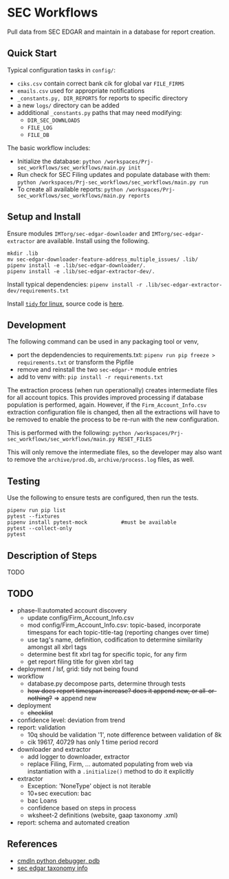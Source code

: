 # SEC Workflows

Pull data from SEC EDGAR and maintain in a database for report creation.


## Quick Start

Typical configuration tasks in `config/`: 

* `ciks.csv` contain correct bank cik for global var `FILE_FIRMS`
* `emails.csv` used for appropriate notifications
* `_constants.py, DIR_REPORTS` for reports to specific directory
* a new `logs/` directory can be added
* addditional `_constants.py` paths that may need modifying:
  - `DIR_SEC_DOWNLOADS`
  - `FILE_LOG`
  - `FILE_DB`

The basic workflow includes:

* Initialize the database: `python /workspaces/Prj-sec_workflows/sec_workflows/main.py init`
* Run check for SEC Filing updates and populate database with them: `python /workspaces/Prj-sec_workflows/sec_workflows/main.py run`
* To create all available reports: `python /workspaces/Prj-sec_workflows/sec_workflows/main.py reports`



## Setup and Install 

Ensure modules `IMTorg/sec-edgar-downloader` and `IMTorg/sec-edgar-extractor` are available.  Install using the following.

```
mkdir .lib
mv sec-edgar-downloader-feature-address_multiple_issues/ .lib/
pipenv install -e .lib/sec-edgar-downloader/.
pipenv install -e .lib/sec-edgar-extractor-dev/.
```

Install typical dependencies: `pipenv install -r .lib/sec-edgar-extractor-dev/requirements.txt `

Install [`tidy` for linux](https://www.html-tidy.org/), source code is [here](https://github.com/htacg/tidy-html5).



## Development

The following command can be used in any packaging tool or venv, 

* port the depdendencies to requirements.txt: `pipenv run pip freeze > requirements.txt` or transform the Pipfile
* remove and reinstall the two `sec-edgar-*` module entries
* add to venv with: `pip install -r requirements.txt`

The extraction process (when run operationally) creates intermediate files for all account topics.  This provides improved processing if database population is performed, again.  However, if the `Firm_Account_Info.csv` extraction configuration file is changed, then all the extractions will have to be removed to enable the process to be re-run with the new configuration.  

This is performed with the following: `python /workspaces/Prj-sec_workflows/sec_workflows/main.py RESET_FILES`

This will only remove the intermediate files, so the developer may also want to remove the `archive/prod.db`, `archive/process.log` files, as well.



## Testing

Use the following to ensure tests are configured, then run the tests.

```
pipenv run pip list
pytest --fixtures
pipenv install pytest-mock           #must be available
pytest --collect-only
pytest
```


## Description of Steps

TODO



## TODO

* phase-II:automated account discovery
  - update config/Firm_Account_Info.csv
  - mod config/Firm_Account_Info.csv: topic-based, incorporate timespans for each topic-title-tag (reporting changes over time)
  - use tag's name, definition, codification to determine similarity amongst all xbrl tags
  - determine best fit xbrl tag for specific topic, for any firm
  - get report filing title for given xbrl tag
* deployment / lsf, grid: tidy not being found
* workflow
  - database.py decompose parts, determine through tests
  - ~~how does report timespan increase? does it append new, or all-or-nothing?~~ => append new
* deployment
  - ~~checklist~~
* confidence level: deviation from trend
* report: validation
  - 10q should be validation '1', note difference between validation of 8k
  - cik 19617, 40729 has only 1 time period record
* downloader and extractor
  - add logger to downloader, extractor
  - replace Filing, Firm, ... automated populating from web via instantiation with a `.initialize()` method to do it explicitly
* extractor
  - Exception: 'NoneType' object is not iterable
  - 10+sec execution: bac
  - bac Loans
  - confidence based on steps in process
  - wksheet-2 definitions (website, gaap taxonomy .xml)
* report: schema and automated creation


## References

* [cmdln python debugger, pdb](https://qxf2.com/blog/debugging-in-python-using-pytest-set_trace/)
* [sec edgar taxonomy info](https://sec.gov/info/edgar/edgartaxonomies.shtml)